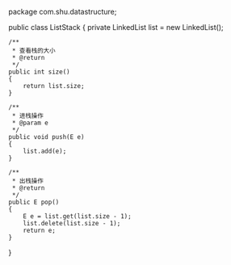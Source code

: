 package com.shu.datastructure;

public class ListStack <E>
{
	private LinkedList<E> list = new LinkedList<E>();
	
	/**
	 * 查看栈的大小
	 * @return
	 */
	public int size() 
	{
		return list.size;
	}
	
	/**
	 * 进栈操作
	 * @param e
	 */
	public void push(E e) 
	{
		list.add(e);
	}
	
	/**
	 * 出栈操作
	 * @return
	 */
	public E pop() 
	{
		E e = list.get(list.size - 1);
		list.delete(list.size - 1);
		return e;
	}
	
}
